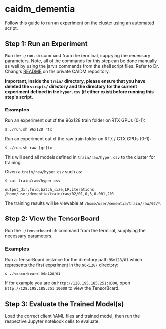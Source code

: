# caidm_dementia

Follow this guide to run an experiment on the cluster using an automated script.

## Step 1: Run an Experiment

Run the `./run.sh` command from the terminal, supplying the necessary parameters. Note, all of the commands for this step can be done manually as well by using the jarvis commands from the shell script files. Refer to Dr. Chang's [README](https://github.com/peterchang77/caidm/blob/master/cluster/README.md) on the private CAIDM repository.

**Important, inside the `train/` directory, please ensure that you have deleted the `scripts/` directory and the directory for the current experiment defined in the `hyper.csv` (if either exist) before running this step's script.**

### Examples

Run an experiment out of the 96x128 train folder on RTX GPUs (0-1):

```
$ ./run.sh 96x128 rtx
```

Run an experiment out of the raw train folder on RTX / GTX GPUs (0-1):

```
$ ./run.sh raw [gr]tx
```

This will send all models defined in `train/raw/hyper.csv` to the cluster for training.

Given a `train/raw/hyper.csv` such as:

```
$ cat train/raw/hyper.csv

output_dir,fold,batch_size,LR,iterations
/home/user/dementia/train/raw/02/01,0,3,0.001,200
```

The training results will be viewable at `/home/user/dementia/train/raw/02/*`.

## Step 2: View the TensorBoard

Run the `./tensorboard.sh` command from the terminal, supplying the necessary parameters.

### Examples

Run a TensorBoard instance for the directory path `96x128/01` which represents the first experiment in the `96x128/` directory:

```
$ ./tensorboard 96x128/01
```

If for example you are on `http://128.195.185.251:8000`, open `http://128.195.185.251:10000` to view the TensorBoard.

## Step 3: Evaluate the Trained Model(s)

Load the correct client YAML files and trained model, then run the respective Jupyter notebook cells to evaluate.